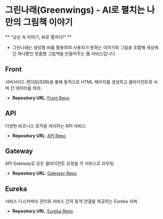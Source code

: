 # 그린나래(Greenwings) - AI로 펼치는 나만의 그림책 이야기
** "상상 속 이야기, AI로 펼치다!" **
- 그린나래는 생성형 AI를 활용하여 사용자가 원하는 이야기와 그림을 조합해 세상에 단 하나뿐인 맞춤형 그림책을 만들어주는 웹 서비스입니다.

## Front
서버사이드 렌더링(SSR)을 통해 동적으로 HTML 페이지를 생성하고 클라이언트와 서버 간 데이터를 처리.
- **Repository URL**: [Front Repo](https://github.com/Greenwings-2025/front)

## API
다양한 비즈니스 로직을 처리하는 API 서비스.
- **Repository URL**: [API Repo](https://github.com/Greenwings-2025/api)

## Gateway
API Gateway로 모든 클라이언트 요청을 각 서비스로 라우팅.
- **Repository URL**: [Gateway Repo](https://github.com/Greenwings-2025/gateway)

## Eureka
서비스 디스커버리 관리와 서비스 간의 동적 연결을 제공하는 Eureka 서버.
- **Repository URL**: [Eureka Repo](https://github.com/Greenwings-2025/eureka)
